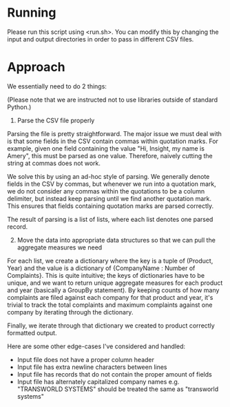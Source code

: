 # Running

Please run this script using <run.sh>. You can modify this by changing the input and output directories in order to pass in different CSV files.

# Approach

We essentially need to do 2 things:

(Please note that we are instructed not to use libraries outside of standard Python.)

1. Parse the CSV file properly

Parsing the file is pretty straightforward. The major issue we must deal with is that some fields in the CSV contain commas within quotation marks. For example, given one field containing the value "Hi, Insight, my name is Amery", this must be parsed as one value. Therefore, naively cutting the string at commas does not work.

We solve this by using an ad-hoc style of parsing. We generally denote fields in the CSV by commas, but whenever we run into a quotation mark, we do not consider any commas within the quotations to be a column delimiter, but instead keep parsing until we find another quotation mark. This ensures that fields containing quotation marks are parsed correctly.

The result of parsing is a list of lists, where each list denotes one parsed record. 

2. Move the data into appropriate data structures so that we can pull the aggregate measures we need

For each list, we create a dictionary where the key is a tuple of (Product, Year) and the value is a dictionary of {CompanyName : Number of Complaints}. This is quite intuitive; the keys of dictionaries have to be unique, and we want to return unique aggregate measures for each product and year (basically a GroupBy statement). By keeping counts of how many complaints are filed against each company for that product and year, it's trivial to track the total complaints and maximum complaints against one company by iterating through the dictionary.

Finally, we iterate through that dictionary we created to product correctly formatted output.

Here are some other edge-cases I've considered and handled:
* Input file does not have a proper column header
* Input file has extra newline characters between lines
* Input file has records that do not contain the proper amount of fields
* Input file has alternately capitalized company names e.g. "TRANSWORLD SYSTEMS" should be treated the same as "transworld systems"

